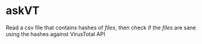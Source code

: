 # askVT
Read a csv file that contains hashes of _files_, then check if the _files_ are sane using the hashes against VirusTotal API 
